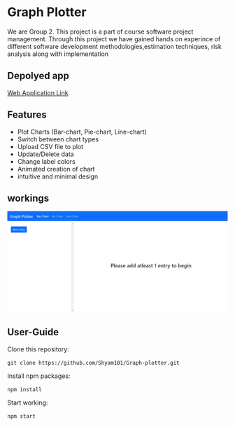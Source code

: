 # Graph Plotter

We are Group 2. This project is a part of course software project management. Through this project we have gained 
hands on experince of different software development methodologies,estimation techniques, risk analysis along
with implementation 

## Depolyed app
[Web Application Link](https://graph-plotter1.herokuapp.com/line-chart")

## Features
- Plot Charts (Bar-chart, Pie-chart, Line-chart)
- Switch between chart types
- Upload CSV file to plot
- Update/Delete data
- Change label colors
- Animated creation of chart
- intuitive and minimal design 

## workings

![GIF showing Demo of System](https://github.com/Shyam101/Graph-plotter/blob/master/src/images/home.gif)

## User-Guide
Clone this repository:

```
git clone https://github.com/Shyam101/Graph-plotter.git
```

Install npm packages:

```
npm install
```

Start working:

```
npm start
```

